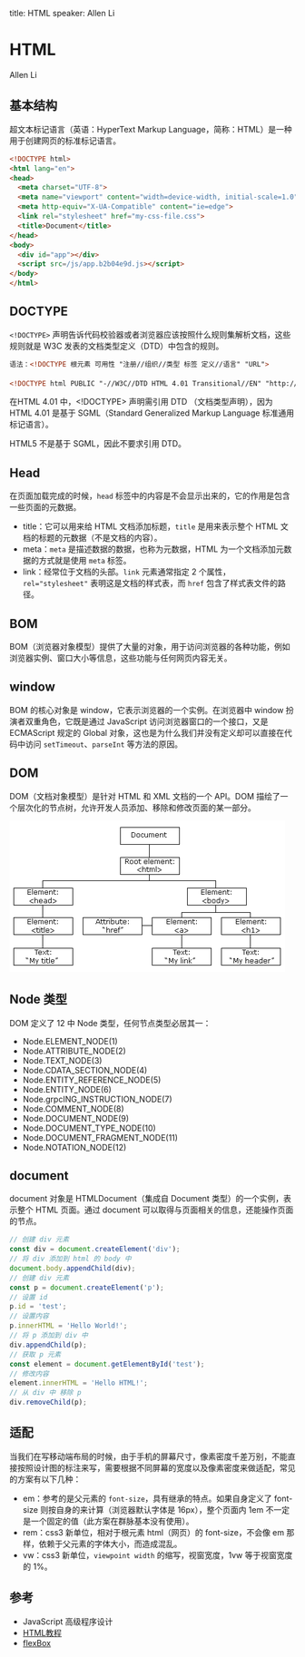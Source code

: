 title: HTML
speaker: Allen Li

<slide />

# HTML

Allen Li

<slide />

## 基本结构

超文本标记语言（英语：HyperText Markup Language，简称：HTML）是一种用于创建网页的标准标记语言。

```html
<!DOCTYPE html>
<html lang="en">
<head>
  <meta charset="UTF-8">
  <meta name="viewport" content="width=device-width, initial-scale=1.0">
  <meta http-equiv="X-UA-Compatible" content="ie=edge">
  <link rel="stylesheet" href="my-css-file.css">
  <title>Document</title>
</head>
<body>
  <div id="app"></div>
  <script src=/js/app.b2b04e9d.js></script>
</body>
</html>
```

<slide />

## DOCTYPE

`<!DOCTYPE>` 声明告诉代码校验器或者浏览器应该按照什么规则集解析文档，这些规则就是 W3C 发表的文档类型定义（DTD）中包含的规则。

```html
语法：<!DOCTYPE 根元素 可用性 "注册//组织//类型 标签 定义//语言" "URL">

<!DOCTYPE html PUBLIC "-//W3C//DTD HTML 4.01 Transitional//EN" "http://www.w3.org/TR/html4/loose.dtd">
```

在HTML 4.01 中，<!DOCTYPE> 声明需引用 DTD （文档类型声明），因为 HTML 4.01 是基于 SGML（Standard Generalized Markup Language 标准通用标记语言）。

HTML5 不是基于 SGML，因此不要求引用 DTD。

<slide />

## Head

在页面加载完成的时候，`head` 标签中的内容是不会显示出来的，它的作用是包含一些页面的元数据。

- title：它可以用来给 HTML 文档添加标题，`title` 是用来表示整个 HTML 文档的标题的元数据（不是文档的内容）。
- meta：`meta` 是描述数据的数据，也称为元数据，HTML 为一个文档添加元数据的方式就是使用 `meta` 标签。
- link：经常位于文档的头部。`link` 元素通常指定 2 个属性，`rel="stylesheet"` 表明这是文档的样式表，而 `href` 包含了样式表文件的路径。

<slide class="slide-top" />

## BOM

BOM（浏览器对象模型）提供了大量的对象，用于访问浏览器的各种功能，例如浏览器实例、窗口大小等信息，这些功能与任何网页内容无关。

<slide class="slide-top" />

## window

BOM 的核心对象是 window，它表示浏览器的一个实例。在浏览器中 window 扮演者双重角色，它既是通过 JavaScript 访问浏览器窗口的一个接口，又是 ECMAScript 规定的 Global 对象，这也是为什么我们并没有定义却可以直接在代码中访问 `setTimeout`、`parseInt` 等方法的原因。

<slide />

## DOM

DOM（文档对象模型）是针对 HTML 和 XML 文档的一个 API。DOM 描绘了一个层次化的节点树，允许开发人员添加、移除和修改页面的某一部分。

![dom](./images/dom.png)

<slide />

## Node 类型

DOM 定义了 12 中 Node 类型，任何节点类型必居其一：

- Node.ELEMENT_NODE(1)
- Node.ATTRIBUTE_NODE(2)
- Node.TEXT_NODE(3)
- Node.CDATA_SECTION_NODE(4)
- Node.ENTITY_REFERENCE_NODE(5)
- Node.ENTITY_NODE(6)
- Node.grpcING_INSTRUCTION_NODE(7)
- Node.COMMENT_NODE(8)
- Node.DOCUMENT_NODE(9)
- Node.DOCUMENT_TYPE_NODE(10)
- Node.DOCUMENT_FRAGMENT_NODE(11)
- Node.NOTATION_NODE(12)

<slide />

## document

document 对象是 HTMLDocument（集成自 Document 类型）的一个实例，表示整个 HTML 页面。通过 document 可以取得与页面相关的信息，还能操作页面的节点。

```js
// 创建 div 元素
const div = document.createElement('div');
// 将 div 添加到 html 的 body 中
document.body.appendChild(div);
// 创建 div 元素
const p = document.createElement('p');
// 设置 id
p.id = 'test';
// 设置内容
p.innerHTML = 'Hello World!';
// 将 p 添加到 div 中
div.appendChild(p);
// 获取 p 元素
const element = document.getElementById('test');
// 修改内容
element.innerHTML = 'Hello HTML!';
// 从 div 中 移除 p
div.removeChild(p);
```

<slide />

## 适配

当我们在写移动端布局的时候，由于手机的屏幕尺寸，像素密度千差万别，不能直接按照设计图的标注来写，需要根据不同屏幕的宽度以及像素密度来做适配，常见的方案有以下几种：

- em：参考的是父元素的 `font-size`，具有继承的特点。如果自身定义了 font-size 则按自身的来计算（浏览器默认字体是 16px），整个页面内 1em 不一定是一个固定的值（此方案在群脉基本没有使用）。
- rem：css3 新单位，相对于根元素 html（网页）的 font-size，不会像 em 那样，依赖于父元素的字体大小，而造成混乱。
- vw：css3 新单位，`viewpoint width` 的缩写，视窗宽度，1vw 等于视窗宽度的 1%。

<slide />

## 参考

- JavaScript 高级程序设计
- [HTML教程](https://developer.mozilla.org/zh-CN/docs/Web)
- [flexBox](https://www.ruanyifeng.com/blog/2015/07/flex-grammar.html)
